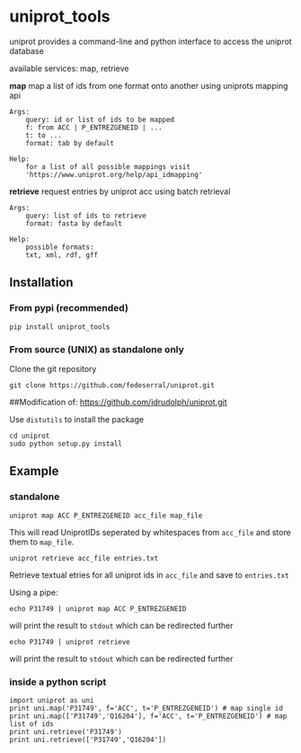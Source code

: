 uniprot\_tools
==============

uniprot provides a command-line and python interface to access the
uniprot database

available services: map, retrieve

**map**
    map a list of ids from one format onto another using uniprots mapping api
    
    Args:
        query: id or list of ids to be mapped
        f: from ACC | P_ENTREZGENEID | ...
        t: to ...
        format: tab by default

    Help:
        for a list of all possible mappings visit
        'https://www.uniprot.org/help/api_idmapping'
    

**retrieve**
    request entries by uniprot acc using batch retrieval

    Args:
        query: list of ids to retrieve
        format: fasta by default

    Help:
        possible formats:
        txt, xml, rdf, gff

Installation
------------

### From pypi (recommended)

    pip install uniprot_tools

### From source (UNIX) as standalone only

Clone the git repository
    
    git clone https://github.com/fedeserral/uniprot.git
 ##Modification of:
https://github.com/jdrudolph/uniprot.git

Use `distutils` to install the package

    cd uniprot
    sudo python setup.py install

Example
-------

### standalone

    uniprot map ACC P_ENTREZGENEID acc_file map_file

This will read UniprotIDs seperated by whitespaces from `acc_file` and
store them to `map_file`.

    uniprot retrieve acc_file entries.txt

Retrieve textual etries for all uniprot ids in `acc_file` and save to
`entries.txt`

Using a pipe:

    echo P31749 | uniprot map ACC P_ENTREZGENEID

will print the result to `stdout` which can be redirected further

    echo P31749 | uniprot retrieve

will print the result to `stdout` which can be redirected further

### inside a python script

    import uniprot as uni
    print uni.map('P31749', f='ACC', t='P_ENTREZGENEID') # map single id
    print uni.map(['P31749','Q16204'], f='ACC', t='P_ENTREZGENEID') # map list of ids
    print uni.retrieve('P31749')
    print uni.retrieve(['P31749','Q16204'])
